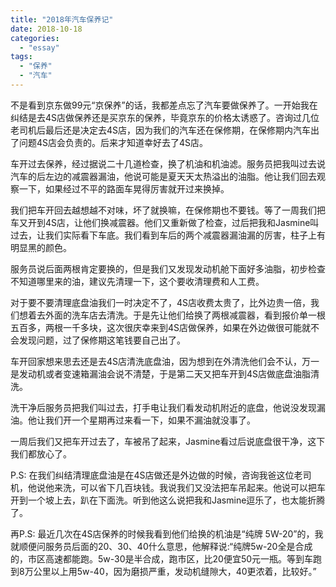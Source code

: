 ```yaml
---
title: "2018年汽车保养记"
date: 2018-10-18
categories: 
  - "essay"
tags: 
  - "保养"
  - "汽车"
---
```


不是看到京东做99元“京保养”的话，我都差点忘了汽车要做保养了。一开始我在纠结是去4S店做保养还是买京东的保养，毕竟京东的价格太诱惑了。咨询过几位老司机后最后还是决定去4S店，因为我们的汽车还在保修期，在保修期内汽车出了问题4S店会负责的。后来才知道幸好去了4S店。

车开过去保养，经过据说二十几道检查，换了机油和机油滤。服务员把我叫过去说汽车的后左边的减震器漏油，他说可能是夏天天太热溢出的油脂。他让我们回去观察一下，如果经过不平的路面车晃得厉害就开过来换掉。

我们把车开回去越想越不对味，坏了就换嘛，在保修期也不要钱。等了一周我们把车又开到4S店，让他们换减震器。他们又重新做了检查，过后把我和Jasmine叫过去，让我们实际看下车底。我们看到车后的两个减震器漏油漏的厉害，柱子上有明显黑的颜色。

服务员说后面两根肯定要换的，但是我们又发现发动机舱下面好多油脂，初步检查不知道哪里来的油，建议先清理一下，这个要收清理费和人工费。

对于要不要清理底盘油我们一时决定不了，4S店收费太贵了，比外边贵一倍，我们想着去外面的洗车店去清洗。于是先让他们给换了两根减震器，看到报价单一根五百多，两根一千多块，这次很庆幸来到4S店做保养，如果在外边做很可能就不会发现问题，过了保修期这笔钱要自己出了。

车开回家想来思去还是去4S店清洗底盘油，因为想到在外清洗他们会不认，万一是发动机或者变速箱漏油会说不清楚，于是第二天又把车开到4S店做底盘油脂清洗。

洗干净后服务员把我们叫过去，打手电让我们看发动机附近的底盘，他说没发现漏油。他让我们开一个星期再过来看一下，如果不漏油就没事了。

一周后我们又把车开过去了，车被吊了起来，Jasmine看过后说底盘很干净，这下我们都放心了。

P.S: 在我们纠结清理底盘油是在4S店做还是外边做的时候，咨询我爸这位老司机，他说他来洗，可以省下几百块钱。我说我们又没法把车吊起来。他说可以把车开到一个坡上去，趴在下面洗。听到他这么说把我和Jasmine逗乐了，也太能折腾了。

再P.S: 最近几次在4S店保养的时候我看到他们给换的机油是“纯牌 5W-20”的，我就顺便问服务员后面的20、30、40什么意思，他解释说:“纯牌5w-20全是合成的，市区高速都能跑。5w-30是半合成，跑市区，比20便宜50元一瓶。等到车跑到8万公里以上用5w-40，因为磨损严重，发动机缝隙大，40更浓着，比较好。”
